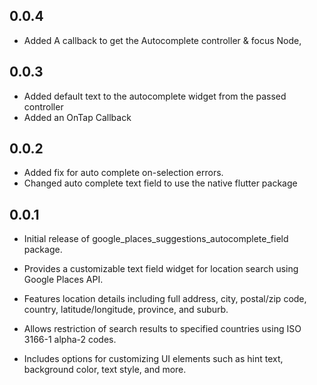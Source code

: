 ## 0.0.4

- Added A callback to get the Autocomplete controller & focus Node,

## 0.0.3

- Added default text to the autocomplete widget from the passed controller
- Added an OnTap Callback

## 0.0.2

- Added fix for auto complete on-selection errors.
- Changed auto complete text field to use the native flutter package

## 0.0.1

* Initial release of google_places_suggestions_autocomplete_field package. 
* Provides a customizable text field widget for location search using Google Places API.
  
* Features location details including full address, city, postal/zip code, country, latitude/longitude, province, and suburb.
  
* Allows restriction of search results to specified countries using ISO 3166-1 alpha-2 codes.
  
* Includes options for customizing UI elements such as hint text, background color, text style, and more.
